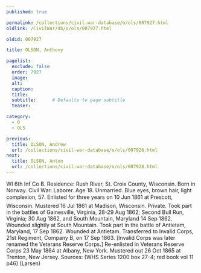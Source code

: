 ```yaml
---
published: true

permalink: /collections/civil-war-database/o/ols/007927.html
oldlink: /CivilWar/db/o/ols/007927.html

oldid: 007927

title: OLSON, Anthony

pagelist:
  exclude: false
  order: 7927
  image: 
  alt:
  caption:
  title:
  subtitle:      # Defaults to page subtitle
  teaser:

category: 
  - O 
  - OLS

previous:
  title: OLSON, Andrew
  url: /collections/civil-war-database/o/ols/007926.html  
next:
  title: OLSON, Anton
  url: /collections/civil-war-database/o/ols/007928.html   
---
```

WI 6th Inf Co B. Residence: Rush River, St. Croix County, Wisconsin. Born in Norway. Civil War: Laborer. Age 18. Unmarried. Blue eyes, brown hair, light complexion, 5&#146;7&#148;. Enlisted for three years on 10 Jun 1861 at Prescott, Wisconsin. Mustered 16 Jul 1861 at Madison, Wisconsin. Private. Took part in the battles of Gainesville, Virginia, 28-29 Aug 1862; Second Bull Run, Virginia; 30 Aug 1862, and South Mountain, Maryland 14 Sep 1862. Wounded slightly at South Mountain. Took part in the battle of Antietam, Maryland, 17 Sep 1862. Wounded at Antietam. Transferred to Invalid Corps, 21st Regiment, Company B, on 17 Sep 1863. [Invalid Corps was later renamed the Veterans Reserve Corps.] Re-enlisted in Veterans Reserve Corps 23 May 1864 at Albany, New York. Mustered out 26 Oct 1865 at Trenton, New Jersey. Sources: (WHS Series 1200 box 27-4; red book vol 11 p46) (Larsen)